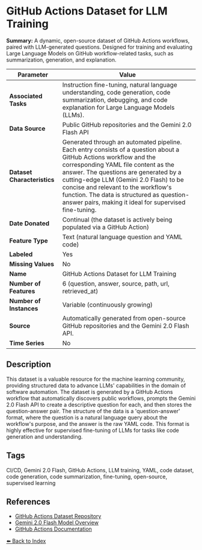# GitHub Actions Dataset for LLM Training

**Summary:** A dynamic, open-source dataset of GitHub Actions workflows, paired with LLM-generated questions. Designed for training and evaluating Large Language Models on GitHub workflow-related tasks, such as summarization, generation, and explanation.

| Parameter | Value |
| --- | --- |
| **Associated Tasks** | Instruction fine-tuning, natural language understanding, code generation, code summarization, debugging, and code explanation for Large Language Models (LLMs). |
| **Data Source** | Public GitHub repositories and the Gemini 2.0 Flash API |
| **Dataset Characteristics** | Generated through an automated pipeline. Each entry consists of a question about a GitHub Actions workflow and the corresponding YAML file content as the answer. The questions are generated by a cutting-edge LLM (Gemini 2.0 Flash) to be concise and relevant to the workflow's function. The data is structured as question-answer pairs, making it ideal for supervised fine-tuning. |
| **Date Donated** | Continual (the dataset is actively being populated via a GitHub Action) |
| **Feature Type** | Text (natural language question and YAML code) |
| **Labeled** | Yes |
| **Missing Values** | No |
| **Name** | GitHub Actions Dataset for LLM Training |
| **Number of Features** | 6 (question, answer, source, path, url, retrieved_at) |
| **Number of Instances** | Variable (continuously growing) |
| **Source** | Automatically generated from open-source GitHub repositories and the Gemini 2.0 Flash API. |
| **Time Series** | No |

## Description

This dataset is a valuable resource for the machine learning community, providing structured data to advance LLMs' capabilities in the domain of software automation. The dataset is generated by a GitHub Actions workflow that automatically discovers public workflows, prompts the Gemini 2.0 Flash API to create a descriptive question for each, and then stores the question-answer pair. The structure of the data is a 'question-answer' format, where the question is a natural language query about the workflow's purpose, and the answer is the raw YAML code. This format is highly effective for supervised fine-tuning of LLMs for tasks like code generation and understanding.

## Tags

CI/CD, Gemini 2.0 Flash, GitHub Actions, LLM training, YAML, code dataset, code generation, code summarization, fine-tuning, open-source, supervised learning

## References

- [GitHub Actions Dataset Repository](https://github.com/PUSHPAK-JAISWAL/Github-Actions-Dataset.git)
- [Gemini 2.0 Flash Model Overview](https://cloud.google.com/vertex-ai/generative-ai/docs/models/gemini/2-0-flash)
- [GitHub Actions Documentation](https://docs.github.com/en/actions)

[⬅️ Back to Index](../README.md)
